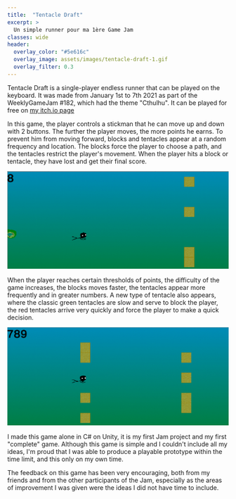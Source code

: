 ```yaml
---
title:  "Tentacle Draft"
excerpt: >
  Un simple runner pour ma 1ère Game Jam
classes: wide
header:
  overlay_color: "#5e616c"
  overlay_image: assets/images/tentacle-draft-1.gif
  overlay_filter: 0.3
---
```


Tentacle Draft is a single-player endless runner that can be played on the keyboard. It was made from January 1st to 7th 2021 as part of the WeeklyGameJam #182, which had the theme "Cthulhu". It can be played for free on [my itch.io page](https://dracau.itch.io/tentacle-draft)

In this game, the player controls a stickman that he can move up and down with 2 buttons. The further the player moves, the more points he earns. To prevent him from moving forward, blocks and tentacles appear at a random frequency and location. The blocks force the player to choose a path, and the tentacles restrict the player's movement. When the player hits a block or tentacle, they have lost and get their final score.

![](../assets/images/tentacle-draft-1.gif)

When the player reaches certain thresholds of points, the difficulty of the game increases, the blocks moves faster, the tentacles appear more frequently and in greater numbers. A new type of tentacle also appears, where the classic green tentacles are slow and serve to block the player, the red tentacles arrive very quickly and force the player to make a quick decision.

![](../assets/images/tentacle-draft-2.gif)

I made this game alone in C# on Unity, it is my first Jam project and my first "complete" game. Although this game is simple and I couldn't include all my ideas, I'm proud that I was able to produce a playable prototype within the time limit, and this only on my own time.

The feedback on this game has been very encouraging, both from my friends and from the other participants of the Jam, especially as the areas of improvement I was given were the ideas I did not have time to include.